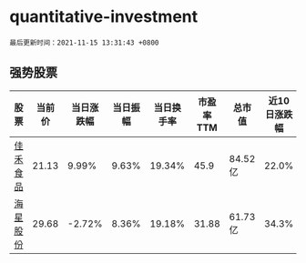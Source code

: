 # quantitative-investment

`最后更新时间：2021-11-15 13:31:43 +0800`

## 强势股票

|股票|当前价|当日涨跌幅|当日振幅|当日换手率|市盈率TTM|总市值|近10日涨跌幅|
|----|----|----|----|----|----|----|----|
|[佳禾食品](https://xueqiu.com/S/SH605300)|21.13|9.99%|9.63%|19.34%|45.9|84.52亿|22.0%|
|[海星股份](https://xueqiu.com/S/SH603115)|29.68|-2.72%|8.36%|19.18%|31.88|61.73亿|34.3%|
